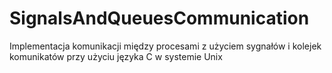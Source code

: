 # SignalsAndQueuesCommunication
Implementacja komunikacji między procesami z użyciem sygnałów i kolejek komunikatów przy użyciu języka C w systemie Unix
